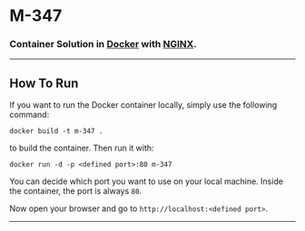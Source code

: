 # M-347

### Container Solution in [Docker](https://docker.com) with [NGINX](https://nginx.com).

---

## How To Run

If you want to run the Docker container locally, simply use the following command:

```shell
docker build -t m-347 .
```

to build the container. Then run it with:

```shell
docker run -d -p <defined port>:80 m-347
```

You can decide which port you want to use on your local machine. Inside the container, the port is always `80`.

Now open your browser and go to `http://localhost:<defined port>`.

---

